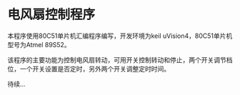 # 电风扇控制程序

本程序使用80C51单片机汇编程序编写，开发环境为keil uVision4，80C51单片机型号为Atmel 89S52。

该程序的主要功能为控制电风扇转动，可用开关控制转动和停止，两个开关调节档位，一个开关设置是否定时，另外两个开关调整定时时间。

待续...